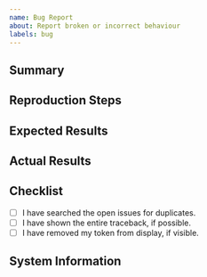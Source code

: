 ```yaml
---
name: Bug Report
about: Report broken or incorrect behaviour
labels: bug
---
```


## Summary

<!-- A summary of your bug report -->

## Reproduction Steps

<!-- What you did to make it happen. Ideally there should be a short code snippet in this section to help reproduce the bug. -->

## Expected Results

<!-- What you expected to happen -->

## Actual Results

<!-- What actually happened. If there is a traceback, please show the entire thing. -->


## Checklist

<!-- Put an x inside [ ] to check it, like so: [x] -->

- [ ] I have searched the open issues for duplicates.
- [ ] I have shown the entire traceback, if possible.
- [ ] I have removed my token from display, if visible.

## System Information

<!-- Run `python -m discord -v` and paste this information below. -->
<!-- This command is available in v1.1.0 or higher. If you are unable to run this command, paste basic info (ie. Python version, library version, and your operating system -->
